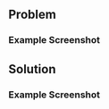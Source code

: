 <!-- Provide a short summary of the issue in the Title above. -->

<!-- Make sure your work follows to our CONTRIBUTING guidelines. -->
<!-- There's a link to them above. -->

## Problem
<!-- What problem does the pull request solve? Why is this change required? -->
<!-- If it fixes an open issue, please link to the issue or add: Fixes #<issue_number> -->

### Example Screenshot
<!-- Add an image or gif to help illustrate the point. -->

## Solution
<!-- Describe your changes -->

### Example Screenshot
<!-- If possible, add an image or gif of what's changed. -->
